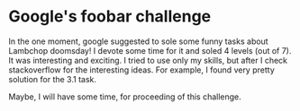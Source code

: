 # Google's foobar challenge

In the one moment, google suggested to sole some funny tasks about Lambchop doomsday!
I devote some time for it and soled 4 levels (out of 7). It was interesting and exciting. I tried to use only my skills,
but after I check stackoverflow for the interesting ideas. For example, I found very pretty solution for the 3.1 task.

Maybe, I will have some time, for proceeding of this challenge. 